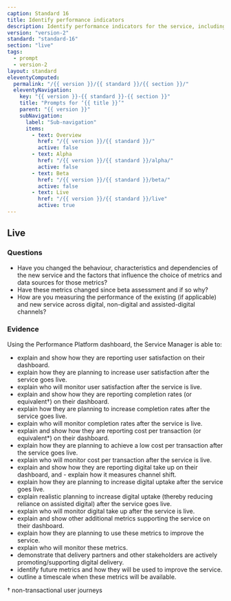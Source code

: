 ```yaml
---
caption: Standard 16
title: Identify performance indicators
description: Identify performance indicators for the service, including the 4 mandatory key performance indicators (KPIs) defined in the manual. Establish a benchmark for each metric and make a plan to enable improvements.
version: "version-2"
standard: "standard-16"
section: "live"
tags:
  - prompt
  - version-2
layout: standard
eleventyComputed:
  permalink: "/{{ version }}/{{ standard }}/{{ section }}/"
  eleventyNavigation:
    key: "{{ version }}-{{ standard }}-{{ section }}"
    title: "Prompts for ‘{{ title }}’"
    parent: "{{ version }}"
    subNavigation:
      label: "Sub-navigation"
      items:
        - text: Overview
          href: "/{{ version }}/{{ standard }}/"
          active: false
        - text: Alpha
          href: "/{{ version }}/{{ standard }}/alpha/"
          active: false
        - text: Beta
          href: "/{{ version }}/{{ standard }}/beta/"
          active: false
        - text: Live
          href: "/{{ version }}/{{ standard }}/live"
          active: true
---
```


## Live

### Questions

- Have you changed the behaviour, characteristics and dependencies of the new service and the factors that influence the choice of metrics and data sources for those metrics?
- Have these metrics changed since beta assessment and if so why?
- How are you measuring the performance of the existing (if applicable) and new service across digital, non-digital and assisted-digital channels?

### Evidence

Using the Performance Platform dashboard, the Service Manager is able to:

- explain and show how they are reporting user satisfaction on their dashboard.
- explain how they are planning to increase user satisfaction after the service goes live.
- explain who will monitor user satisfaction after the service is live.
- explain and show how they are reporting completion rates (or equivalent†) on their dashboard.
- explain how they are planning to increase completion rates after the service goes live.
- explain who will monitor completion rates after the service is live.
- explain and show how they are reporting cost per transaction (or equivalent*) on their dashboard.
- explain how they are planning to achieve a low cost per transaction after the service goes live.
- explain who will monitor cost per transaction after the service is live.
- explain and show how they are reporting digital take up on their dashboard, and - explain how it measures channel shift.
- explain how they are planning to increase digital uptake after the service goes live.
- explain realistic planning to increase digital uptake (thereby reducing reliance on assisted digital) after the service goes live.
- explain who will monitor digital take up after the service is live.
- explain and show other additional metrics supporting the service on their dashboard.
- explain how they are planning to use these metrics to improve the service.
- explain who will monitor these metrics.
- demonstrate that delivery partners and other stakeholders are actively promoting/supporting digital delivery.
- identify future metrics and how they will be used to improve the service.
- outline a timescale when these metrics will be available.

† non-transactional user journeys
